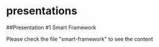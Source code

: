 # presentations
##Presentation #1 Smart Framework

Please check the file "smart-framework" to see the content
